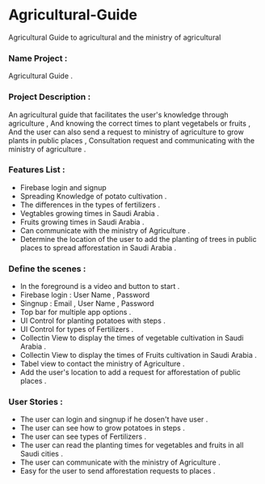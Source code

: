 # Agricultural-Guide
Agricultural Guide to agricultural and the ministry of agricultural 

### Name Project : 
Agricultural Guide .


### Project Description :
An agricultural guide that facilitates the user's knowledge through agriculture , And knowing the correct times to plant vegetabels or fruits , And the user can also send a request to ministry of agriculture to grow plants in public places , Consultation request and communicating with the ministry of agriculture .




### Features List :
- Firebase login and signup
- Spreading Knowledge of potato cultivation .
- The differences in the types of fertilizers .
- Vegtables growing times in Saudi Arabia .
- Fruits growing times in Saudi Arabia .
- Can communicate with the ministry of Agriculture .
- Determine the location of the user to add the planting of trees in public places to spread afforestation in Saudi Arabia .

### Define the scenes :
- In the foreground is a video and button to start .
- Firebase login : User Name , Password
- Singnup : Email , User Name , Password 
- Top bar for multiple app options .
- UI Control for planting potatoes with steps .
- UI Control for types of Fertilizers .
- Collectin View to display the times of vegetable cultivation in Saudi Arabia .
- Collectin View to display the times of Fruits cultivation in Saudi Arabia .
- Tabel view to contact the ministry of Agriculture .
- Add the user's location to add a request for afforestation of public places .

### User Stories :
- The user can login and singnup if he dosen't have user . 
- The user can see how to grow potatoes in steps .
- The user can see types of Fertilizers .
- The user can read the planting times for vegetables and fruits in all Saudi cities .
- The user can communicate with the ministry of Agriculture .
- Easy for the user to send afforestation requests to places .


